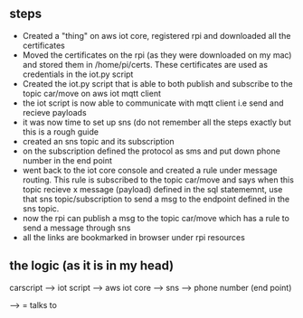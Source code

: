 ## steps

- Created a "thing" on aws iot core, registered rpi and downloaded all the certificates
- Moved the certificates on the rpi (as they were downloaded on my mac) and stored them in /home/pi/certs. These certificates are used as credentials in the iot.py script
- Created the iot.py script that is able to both publish and subscribe to the topic car/move on aws iot mqtt client
- the iot script is now able to communicate with mqtt client i.e send and recieve payloads
- it was now time to set up sns (do not remember all the steps exactly but this is a rough guide
- created an sns topic and its subscription
- on the subscription defined the protocol as sms and put down phone number in the end point
- went back to the iot core console and created a rule under message routing. This rule is subscribed to the topic car/move and says when this topic recieve x message (payload) defined in the sql statememnt, use that sns topic/subscription to send a msg to the endpoint defined in the sns topic.
- now the rpi can publish a msg to the topic car/move which has a rule to send a message through sns
- all the links are bookmarked in browser under rpi resources

## the logic (as it is in my head)

carscript --> iot script --> aws iot core --> sns --> phone number (end point)

--> = talks to
